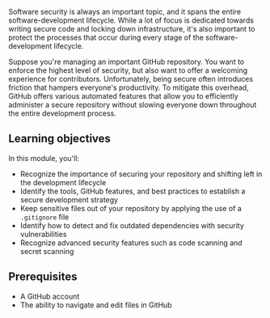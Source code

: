 Software security is always an important topic, and it spans the entire software-development lifecycle. While a lot of focus is dedicated towards writing secure code and locking down infrastructure, it's also important to protect the processes that occur during every stage of the software-development lifecycle.

Suppose you're managing an important GitHub repository. You want to enforce the highest level of security, but also want to offer a welcoming experience for contributors. Unfortunately, being secure often introduces friction that hampers everyone's productivity. To mitigate this overhead, GitHub offers various automated features that allow you to efficiently administer a secure repository without slowing everyone down throughout the entire development process.

## Learning objectives

In this module, you'll:

- Recognize the importance of securing your repository and shifting left in the development lifecycle
- Identify the tools, GitHub features, and best practices to establish a secure development strategy
- Keep sensitive files out of your repository by applying the use of a `.gitignore` file
- Identify how to detect and fix outdated dependencies with security vulnerabilities
- Recognize advanced security features such as code scanning and secret scanning


## Prerequisites

- A GitHub account
- The ability to navigate and edit files in GitHub
